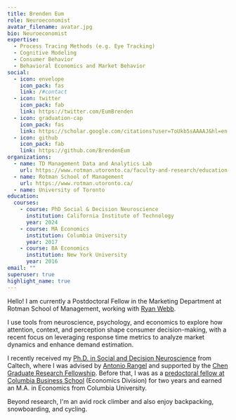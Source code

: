 ```yaml
---
title: Brenden Eum
role: Neuroeconomist
avatar_filename: avatar.jpg
bio: Neuroeconomist
expertise:
  - Process Tracing Methods (e.g. Eye Tracking)
  - Cognitive Modeling
  - Consumer Behavior
  - Behavioral Economics and Market Behavior
social:
  - icon: envelope
    icon_pack: fas
    link: /#contact
  - icon: twitter
    icon_pack: fab
    link: https://twitter.com/EumBrenden
  - icon: graduation-cap
    icon_pack: fas
    link: https://scholar.google.com/citations?user=ToUkb5sAAAAJ&hl=en
  - icon: github
    icon_pack: fab
    link: https://github.com/BrendenEum
organizations:
  - name: TD Management Data and Analytics Lab
    url: https://www.rotman.utoronto.ca/faculty-and-research/education-labs/td-management-data-and-analytics-lab/
  - name: Rotman School of Management
    url: https://www.rotman.utoronto.ca/
  - name: University of Toronto
education:
  courses:
    - course: PhD Social & Decision Neuroscience
      institution: California Institute of Technology
      year: 2024
    - course: MA Economics
      institution: Columbia University
      year: 2017
    - course: BA Economics
      institution: New York University
      year: 2016
email: ""
superuser: true
highlight_name: true
---
```


Hello! I am currently a Postdoctoral Fellow in the Marketing Department at Rotman School of Management, working with [Ryan Webb](http://ryan-webb.com/).

I use tools from neuroscience, psychology, and economics to explore how attention, context, and perception shape consumer decision-making, with a recent focus on leveraging response time metrics to analyze market dynamics and enhance demand estimation.

I recently received my [Ph.D. in Social and Decision Neuroscience](https://www.hss.caltech.edu/graduate-studies/social-and-decision-neuroscience-phd-program) from Caltech, where I was advised by [Antonio Rangel](https://www.rnl.caltech.edu/) and supported by the [Chen Graduate Research Fellowship](https://neuroscience.caltech.edu/people/chen-graduate-fellows/2019-2020). Before that, I was as a [predoctoral fellow at Columbia Business School](https://business.columbia.edu/research-resources/research-opportunities/predoctoral-staff-associates) (Economics Division) for two years and earned an M.A. in Economics from Columbia University.

Beyond research, I'm an avid rock climber and also enjoy backpacking, snowboarding, and cycling. 
